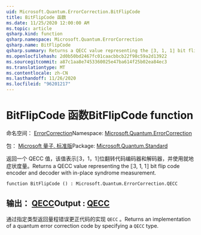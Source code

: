 ```yaml
---
uid: Microsoft.Quantum.ErrorCorrection.BitFlipCode
title: BitFlipCode 函数
ms.date: 11/25/2020 12:00:00 AM
ms.topic: article
qsharp.kind: function
qsharp.namespace: Microsoft.Quantum.ErrorCorrection
qsharp.name: BitFlipCode
qsharp.summary: Returns a QECC value representing the ⟦3, 1, 1⟧ bit flip code encoder and decoder with in-place syndrome measurement.
ms.openlocfilehash: 2d0b50bd2467fc01caacbbcb22f98c59a2d13922
ms.sourcegitcommit: a87c1aa8e7453360025e47ba614f25b02ea84ec3
ms.translationtype: MT
ms.contentlocale: zh-CN
ms.lasthandoff: 11/26/2020
ms.locfileid: "96201217"
---
```

# <a name="bitflipcode-function"></a><span data-ttu-id="095f9-102">BitFlipCode 函数</span><span class="sxs-lookup"><span data-stu-id="095f9-102">BitFlipCode function</span></span>

<span data-ttu-id="095f9-103">命名空间： [ErrorCorrection](xref:Microsoft.Quantum.ErrorCorrection)</span><span class="sxs-lookup"><span data-stu-id="095f9-103">Namespace: [Microsoft.Quantum.ErrorCorrection](xref:Microsoft.Quantum.ErrorCorrection)</span></span>

<span data-ttu-id="095f9-104">包： [Microsoft 量子. 标准版](https://nuget.org/packages/Microsoft.Quantum.Standard)</span><span class="sxs-lookup"><span data-stu-id="095f9-104">Package: [Microsoft.Quantum.Standard](https://nuget.org/packages/Microsoft.Quantum.Standard)</span></span>


<span data-ttu-id="095f9-105">返回一个 QECC 值，该值表示⟦3，1，1⟧位翻转代码编码器和解码器，并使用就地症状度量。</span><span class="sxs-lookup"><span data-stu-id="095f9-105">Returns a QECC value representing the ⟦3, 1, 1⟧ bit flip code encoder and decoder with in-place syndrome measurement.</span></span>

```qsharp
function BitFlipCode () : Microsoft.Quantum.ErrorCorrection.QECC
```


## <a name="output--qecc"></a><span data-ttu-id="095f9-106">输出： [QECC](xref:Microsoft.Quantum.ErrorCorrection.QECC)</span><span class="sxs-lookup"><span data-stu-id="095f9-106">Output : [QECC](xref:Microsoft.Quantum.ErrorCorrection.QECC)</span></span>

<span data-ttu-id="095f9-107">通过指定类型返回量程错误更正代码的实现 `QECC` 。</span><span class="sxs-lookup"><span data-stu-id="095f9-107">Returns an implementation of a quantum error correction code by specifying a `QECC` type.</span></span>
